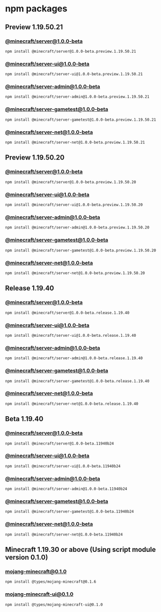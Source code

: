# npm packages

## Preview 1.19.50.21

### [@minecraft/server@1.0.0-beta](https://www.npmjs.com/package/@minecraft/server/v/1.0.0-beta.preview.1.19.50.21)
  ```
  npm install @minecraft/server@1.0.0-beta.preview.1.19.50.21
  ```

### [@minecraft/server-ui@1.0.0-beta](https://www.npmjs.com/package/@minecraft/server-ui/v/1.0.0-beta.preview.1.19.50.21)
  ```
  npm install @minecraft/server-ui@1.0.0-beta.preview.1.19.50.21
  ```

### [@minecraft/server-admin@1.0.0-beta](https://www.npmjs.com/package/@minecraft/server-admin/v/1.0.0-beta.preview.1.19.50.21)
  ```
  npm install @minecraft/server-admin@1.0.0-beta.preview.1.19.50.21
  ```

### [@minecraft/server-gametest@1.0.0-beta](https://www.npmjs.com/package/@minecraft/server-gametest/v/1.0.0-beta.preview.1.19.50.21)
  ```
  npm install @minecraft/server-gametest@1.0.0-beta.preview.1.19.50.21
  ```

### [@minecraft/server-net@1.0.0-beta](https://www.npmjs.com/package/@minecraft/server-net/v/1.0.0-beta.preview.1.19.50.21)
  ```
  npm install @minecraft/server-net@1.0.0-beta.preview.1.19.50.21
  ```

## Preview 1.19.50.20

### [@minecraft/server@1.0.0-beta](https://www.npmjs.com/package/@minecraft/server/v/1.0.0-beta.preview.1.19.50.20)
  ```
  npm install @minecraft/server@1.0.0-beta.preview.1.19.50.20
  ```

### [@minecraft/server-ui@1.0.0-beta](https://www.npmjs.com/package/@minecraft/server-ui/v/1.0.0-beta.preview.1.19.50.20)
  ```
  npm install @minecraft/server-ui@1.0.0-beta.preview.1.19.50.20
  ```

### [@minecraft/server-admin@1.0.0-beta](https://www.npmjs.com/package/@minecraft/server-admin/v/1.0.0-beta.preview.1.19.50.20)
  ```
  npm install @minecraft/server-admin@1.0.0-beta.preview.1.19.50.20
  ```

### [@minecraft/server-gametest@1.0.0-beta](https://www.npmjs.com/package/@minecraft/server-gametest/v/1.0.0-beta.preview.1.19.50.20)
  ```
  npm install @minecraft/server-gametest@1.0.0-beta.preview.1.19.50.20
  ```

### [@minecraft/server-net@1.0.0-beta](https://www.npmjs.com/package/@minecraft/server-net/v/1.0.0-beta.preview.1.19.50.20)
  ```
  npm install @minecraft/server-net@1.0.0-beta.preview.1.19.50.20
  ```

## Release 1.19.40

### [@minecraft/server@1.0.0-beta](https://www.npmjs.com/package/@minecraft/server/v/1.0.0-beta.release.1.19.40)
  ```
  npm install @minecraft/server@1.0.0-beta.release.1.19.40
  ```

### [@minecraft/server-ui@1.0.0-beta](https://www.npmjs.com/package/@minecraft/server-ui/v/1.0.0-beta.release.1.19.40)
  ```
  npm install @minecraft/server-ui@1.0.0-beta.release.1.19.40
  ```

### [@minecraft/server-admin@1.0.0-beta](https://www.npmjs.com/package/@minecraft/server-admin/v/1.0.0-beta.release.1.19.40)
  ```
  npm install @minecraft/server-admin@1.0.0-beta.release.1.19.40
  ```

### [@minecraft/server-gametest@1.0.0-beta](https://www.npmjs.com/package/@minecraft/server-gametest/v/1.0.0-beta.release.1.19.40)
  ```
  npm install @minecraft/server-gametest@1.0.0-beta.release.1.19.40
  ```

### [@minecraft/server-net@1.0.0-beta](https://www.npmjs.com/package/@minecraft/server-net/v/1.0.0-beta.release.1.19.40)
  ```
  npm install @minecraft/server-net@1.0.0-beta.release.1.19.40
  ```

## Beta 1.19.40 <!-- These npm versions are really confusing -->

### [@minecraft/server@1.0.0-beta](https://www.npmjs.com/package/@minecraft/server/v/1.0.0-beta.11940b24)
  ```
  npm install @minecraft/server@1.0.0-beta.11940b24
  ```

### [@minecraft/server-ui@1.0.0-beta](https://www.npmjs.com/package/@minecraft/server-ui/v/1.0.0-beta.11940b24)
  ```
  npm install @minecraft/server-ui@1.0.0-beta.11940b24
  ```

### [@minecraft/server-admin@1.0.0-beta](https://www.npmjs.com/package/@minecraft/server-admin/v/1.0.0-beta.11940b24)
  ```
  npm install @minecraft/server-admin@1.0.0-beta.11940b24
  ```

### [@minecraft/server-gametest@1.0.0-beta](https://www.npmjs.com/package/@minecraft/server-gametest/v/1.0.0-beta.11940b24)
  ```
  npm install @minecraft/server-gametest@1.0.0-beta.11940b24
  ```

### [@minecraft/server-net@1.0.0-beta](https://www.npmjs.com/package/@minecraft/server-net/v/1.0.0-beta.11940b24)
  ```
  npm install @minecraft/server-net@1.0.0-beta.11940b24
  ```

## Minecraft 1.19.30 or above (Using script module version 0.1.0)

### [mojang-minecraft@0.1.0](https://www.npmjs.com/package/@types/mojang-minecraft@0.1.6)
  ```
  npm install @types/mojang-minecraft@0.1.6
  ```

### [mojang-minecraft-ui@0.1.0](https://www.npmjs.com/package/@types/mojang-minecraft-ui@0.1.0)
  ```
  npm install @types/mojang-minecraft-ui@0.1.0
  ```
